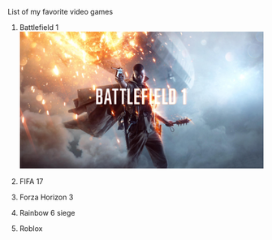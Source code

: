List of my favorite video games
1. Battlefield 1
![Battlefield picture](images/Battlefield.jpg)

2. FIFA 17
3. Forza Horizon 3
4. Rainbow 6 siege
5. Roblox

